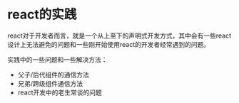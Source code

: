 # react的实践
react对于开发者而言，就是一个从上至下的声明式开发方式，其中会有一些react设计上无法避免的问题和一些刚开始使用react的开发者经常遇到的问题。

实践中的一些问题和一些解决方法：
- 父子/后代组件的通信方法
- 兄弟/跨级组件通信方法
- react开发中的老生常谈的问题
